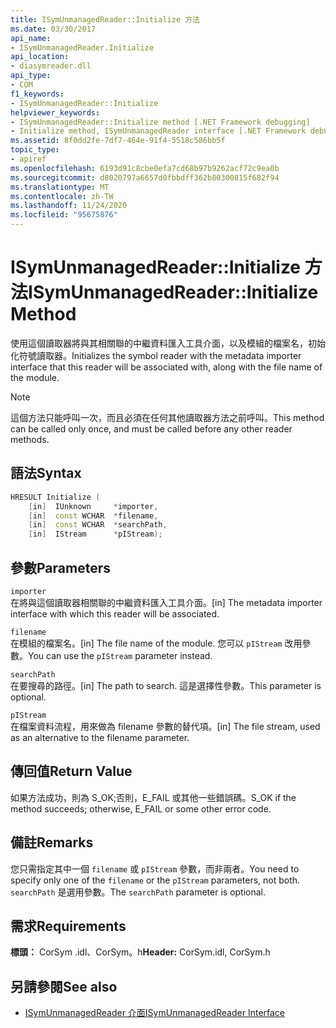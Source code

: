 ```yaml
---
title: ISymUnmanagedReader::Initialize 方法
ms.date: 03/30/2017
api_name:
- ISymUnmanagedReader.Initialize
api_location:
- diasymreader.dll
api_type:
- COM
f1_keywords:
- ISymUnmanagedReader::Initialize
helpviewer_keywords:
- ISymUnmanagedReader::Initialize method [.NET Framework debugging]
- Initialize method, ISymUnmanagedReader interface [.NET Framework debugging]
ms.assetid: 8f0dd2fe-7df7-464e-91f4-5518c586bb5f
topic_type:
- apiref
ms.openlocfilehash: 6193d91c8cbe0efa7cd68b97b9262acf72c9ea0b
ms.sourcegitcommit: d8020797a6657d0fbbdff362b80300815f682f94
ms.translationtype: MT
ms.contentlocale: zh-TW
ms.lasthandoff: 11/24/2020
ms.locfileid: "95675876"
---
```

# <a name="isymunmanagedreaderinitialize-method"></a><span data-ttu-id="b1c0e-102">ISymUnmanagedReader::Initialize 方法</span><span class="sxs-lookup"><span data-stu-id="b1c0e-102">ISymUnmanagedReader::Initialize Method</span></span>

<span data-ttu-id="b1c0e-103">使用這個讀取器將與其相關聯的中繼資料匯入工具介面，以及模組的檔案名，初始化符號讀取器。</span><span class="sxs-lookup"><span data-stu-id="b1c0e-103">Initializes the symbol reader with the metadata importer interface that this reader will be associated with, along with the file name of the module.</span></span>  
  
> [!NOTE]
> <span data-ttu-id="b1c0e-104">這個方法只能呼叫一次，而且必須在任何其他讀取器方法之前呼叫。</span><span class="sxs-lookup"><span data-stu-id="b1c0e-104">This method can be called only once, and must be called before any other reader methods.</span></span>  
  
## <a name="syntax"></a><span data-ttu-id="b1c0e-105">語法</span><span class="sxs-lookup"><span data-stu-id="b1c0e-105">Syntax</span></span>  
  
```cpp  
HRESULT Initialize (  
    [in]  IUnknown     *importer,  
    [in]  const WCHAR  *filename,  
    [in]  const WCHAR  *searchPath,  
    [in]  IStream      *pIStream);  
```  
  
## <a name="parameters"></a><span data-ttu-id="b1c0e-106">參數</span><span class="sxs-lookup"><span data-stu-id="b1c0e-106">Parameters</span></span>  

 `importer`  
 <span data-ttu-id="b1c0e-107">在將與這個讀取器相關聯的中繼資料匯入工具介面。</span><span class="sxs-lookup"><span data-stu-id="b1c0e-107">[in] The metadata importer interface with which this reader will be associated.</span></span>  
  
 `filename`  
 <span data-ttu-id="b1c0e-108">在模組的檔案名。</span><span class="sxs-lookup"><span data-stu-id="b1c0e-108">[in] The file name of the module.</span></span> <span data-ttu-id="b1c0e-109">您可以 `pIStream` 改用參數。</span><span class="sxs-lookup"><span data-stu-id="b1c0e-109">You can use the `pIStream` parameter instead.</span></span>  
  
 `searchPath`  
 <span data-ttu-id="b1c0e-110">在要搜尋的路徑。</span><span class="sxs-lookup"><span data-stu-id="b1c0e-110">[in] The path to search.</span></span> <span data-ttu-id="b1c0e-111">這是選擇性參數。</span><span class="sxs-lookup"><span data-stu-id="b1c0e-111">This parameter is optional.</span></span>  
  
 `pIStream`  
 <span data-ttu-id="b1c0e-112">在檔案資料流程，用來做為 filename 參數的替代項。</span><span class="sxs-lookup"><span data-stu-id="b1c0e-112">[in] The file stream, used as an alternative to the filename parameter.</span></span>  
  
## <a name="return-value"></a><span data-ttu-id="b1c0e-113">傳回值</span><span class="sxs-lookup"><span data-stu-id="b1c0e-113">Return Value</span></span>  

 <span data-ttu-id="b1c0e-114">如果方法成功，則為 S_OK;否則，E_FAIL 或其他一些錯誤碼。</span><span class="sxs-lookup"><span data-stu-id="b1c0e-114">S_OK if the method succeeds; otherwise, E_FAIL or some other error code.</span></span>  
  
## <a name="remarks"></a><span data-ttu-id="b1c0e-115">備註</span><span class="sxs-lookup"><span data-stu-id="b1c0e-115">Remarks</span></span>  

 <span data-ttu-id="b1c0e-116">您只需指定其中一個 `filename` 或 `pIStream` 參數，而非兩者。</span><span class="sxs-lookup"><span data-stu-id="b1c0e-116">You need to specify only one of the `filename` or the `pIStream` parameters, not both.</span></span> <span data-ttu-id="b1c0e-117">`searchPath` 是選用參數。</span><span class="sxs-lookup"><span data-stu-id="b1c0e-117">The `searchPath` parameter is optional.</span></span>  
  
## <a name="requirements"></a><span data-ttu-id="b1c0e-118">需求</span><span class="sxs-lookup"><span data-stu-id="b1c0e-118">Requirements</span></span>  

 <span data-ttu-id="b1c0e-119">**標頭：** CorSym .idl、CorSym。h</span><span class="sxs-lookup"><span data-stu-id="b1c0e-119">**Header:** CorSym.idl, CorSym.h</span></span>  
  
## <a name="see-also"></a><span data-ttu-id="b1c0e-120">另請參閱</span><span class="sxs-lookup"><span data-stu-id="b1c0e-120">See also</span></span>

- [<span data-ttu-id="b1c0e-121">ISymUnmanagedReader 介面</span><span class="sxs-lookup"><span data-stu-id="b1c0e-121">ISymUnmanagedReader Interface</span></span>](isymunmanagedreader-interface.md)
